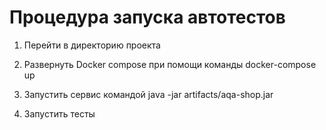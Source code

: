 # Процедура запуска автотестов

1. Перейти в директорию проекта

2. Развернуть Docker compose при помощи команды docker-compose up

3. Запустить сервис командой java -jar artifacts/aqa-shop.jar

4. Запустить тесты

